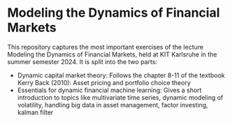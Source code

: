 # Modeling the Dynamics of Financial Markets


This repository captures the most important exercises of the lecture Modeling the Dynamics of Financial Markets, held at KIT Karlsruhe in the summer semester 2024. It is split into the two parts:
- Dynamic capital market theory: Follows the chapter 8-11 of the textbook Kerry Back (2010): Asset pricing and portfolio choice theory
- Essentials for dynamic financial machine learning: Gives a short introduction to topics like multivariate time series, dynamic modeling of volatility, handling big data in asset management, factor investing, kalman filter